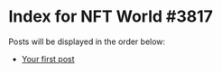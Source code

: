# Index for NFT World #3817
Posts will be displayed in the order below:

- [Your first post](./001-first.md)

